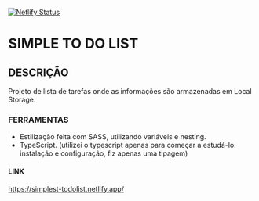 [![Netlify Status](https://api.netlify.com/api/v1/badges/60407398-b1ec-45e9-9d70-fe7b00ae02c9/deploy-status)](https://app.netlify.com/sites/simplest-todolist/deploys)
# SIMPLE TO DO LIST

## DESCRIÇÃO

Projeto de lista de tarefas onde as informações são armazenadas em Local Storage. 

### FERRAMENTAS

* Estilização feita com SASS, utilizando variáveis e nesting.
* TypeScript. (utilizei o typescript apenas para começar a estudá-lo: instalação e configuração, fiz apenas uma tipagem)

#### LINK

<https://simplest-todolist.netlify.app/>
